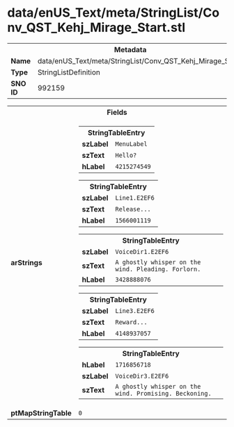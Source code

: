<h1>data/enUS_Text/meta/StringList/Conv_QST_Kehj_Mirage_Start.stl</h1><table><tr><th colspan="100%">Metadata</th></tr><tr><td><b>Name</b></td><td>data/enUS_Text/meta/StringList/Conv_QST_Kehj_Mirage_Start.stl</td></tr><tr><td><b>Type</b></td><td>StringListDefinition</td></tr><tr><td><b>SNO ID</b></td><td>992159</td></tr></table>

<table><tr><th colspan="100%">Fields</th></tr><tr><td><b>arStrings</b></td><td><table><tr><th colspan="100%">StringTableEntry</th></tr><tr><td><b>szLabel</b></td><td><code>MenuLabel</code></td></tr><tr><td><b>szText</b></td><td><code>Hello?</code></td></tr><tr><td><b>hLabel</b></td><td><code>4215274549</code></td></tr></table>


<table><tr><th colspan="100%">StringTableEntry</th></tr><tr><td><b>szLabel</b></td><td><code>Line1.E2EF6</code></td></tr><tr><td><b>szText</b></td><td><code>Release...</code></td></tr><tr><td><b>hLabel</b></td><td><code>1566001119</code></td></tr></table>


<table><tr><th colspan="100%">StringTableEntry</th></tr><tr><td><b>szLabel</b></td><td><code>VoiceDir1.E2EF6</code></td></tr><tr><td><b>szText</b></td><td><code>A ghostly whisper on the wind. Pleading. Forlorn.</code></td></tr><tr><td><b>hLabel</b></td><td><code>3428888076</code></td></tr></table>


<table><tr><th colspan="100%">StringTableEntry</th></tr><tr><td><b>szLabel</b></td><td><code>Line3.E2EF6</code></td></tr><tr><td><b>szText</b></td><td><code>Reward...</code></td></tr><tr><td><b>hLabel</b></td><td><code>4148937057</code></td></tr></table>


<table><tr><th colspan="100%">StringTableEntry</th></tr><tr><td><b>hLabel</b></td><td><code>1716856718</code></td></tr><tr><td><b>szLabel</b></td><td><code>VoiceDir3.E2EF6</code></td></tr><tr><td><b>szText</b></td><td><code>A ghostly whisper on the wind. Promising. Beckoning.</code></td></tr></table>


</td></tr><tr><td><b>ptMapStringTable</b></td><td><code>0</code></td></tr></table>

